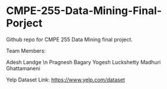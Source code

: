 # CMPE-255-Data-Mining-Final-Porject

Github repo for CMPE 255 Data Mining final project.

Team Members:

Adesh Landge \n
Pragnesh Bagary
Yogesh Luckshetty
Madhuri Ghattamaneni

Yelp Dataset Link:
https://www.yelp.com/dataset
